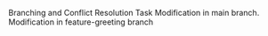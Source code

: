 ﻿Branching and Conflict Resolution Task
Modification in main branch.
Modification in feature-greeting branch

